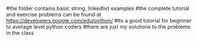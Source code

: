 #the folder contains basic string, linkedlist examples
#the complete tutorial and exercise problems can be found at https://developers.google.com/edu/python/
#Its a good tutorial for beginner to average level python coders
#there are just my solutions to the problems in the class
